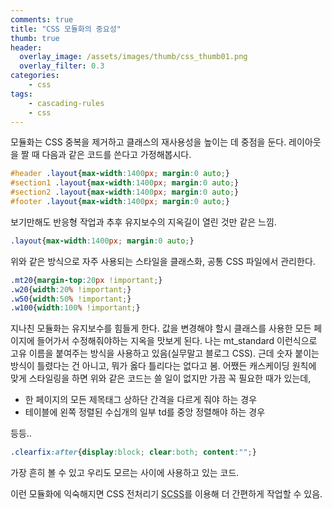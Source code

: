 ```yaml
---
comments: true
title: "CSS 모듈화의 중요성"
thumb: true
header:
  overlay_image: /assets/images/thumb/css_thumb01.png
  overlay_filter: 0.3
categories:
    - css
tags:
    - cascading-rules
    - css
---
```

모듈화는 CSS 중복을 제거하고 클래스의 재사용성을 높이는 데 중점을 둔다. 레이아웃을 짤 때 다음과 같은 코드를 쓴다고 가정해봅시다.

```css
#header .layout{max-width:1400px; margin:0 auto;}
#section1 .layout{max-width:1400px; margin:0 auto;}
#section2 .layout{max-width:1400px; margin:0 auto;}
#footer .layout{max-width:1400px; margin:0 auto;}
```
보기만해도 반응형 작업과 추후 유지보수의 지옥길이 열린 것만 같은 느낌.

```css
.layout{max-width:1400px; margin:0 auto;}
```
위와 같은 방식으로 자주 사용되는 스타일을 클래스화, 공통 CSS 파일에서 관리한다.

```css
.mt20{margin-top:20px !important;}
.w20{width:20% !important;}
.w50{width:50% !important;}
.w100{width:100% !important;}
```
지나친 모듈화는 유지보수를 힘들게 한다. 값을 변경해야 할시 클래스를 사용한 모든 페이지에 들어가서 수정해줘야하는 지옥을 맛보게 된다. 나는 mt_standard 이런식으로 고유 이름을 붙여주는 방식을 사용하고 있음(실무말고 블로그 CSS). 근데 숫자 붙이는 방식이 틀렸다는 건 아니고, 뭐가 옳다 틀리다는 없다고 봄. 어쨌든 캐스케이딩 원칙에 맞게 스타일링을 하면 위와 같은 코드는 쓸 일이 없지만 가끔 꼭 필요한 때가 있는데,

<div class="cont-box type1 mt--standard mb--standard">
    <ul class="bu-list1">
        <li>한 페이지의 모든 제목태그 상하단 간격을 다르게 줘야 하는 경우</li>
        <li>테이블에 왼쪽 정렬된 수십개의 일부 td를 중앙 정렬해야 하는 경우</li>
    </ul>
</div>
등등..

```css
.clearfix:after{display:block; clear:both; content:"";}
```
가장 흔히 볼 수 있고 우리도 모르는 사이에 사용하고 있는 코드.

이런 모듈화에 익숙해지면 CSS 전처리기 <abbr title="syntactically awesome style sheets">SCSS</abbr>를 이용해 더 간편하게 작업할 수 있음.